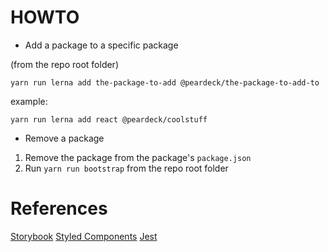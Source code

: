 
# HOWTO

* Add a package to a specific package

(from the repo root folder)

`yarn run lerna add the-package-to-add @peardeck/the-package-to-add-to`

example:

`yarn run lerna add react @peardeck/coolstuff`


* Remove a package

1. Remove the package from the package's `package.json`
2. Run `yarn run bootstrap` from the repo root folder


# References

[Storybook](https://storybook.js.org)
[Styled Components](https://www.styled-components.com)
[Jest](https://jestjs.io/docs)
